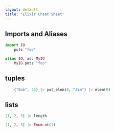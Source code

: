 ```yaml
---
layout: default
title: "Elixir Cheat Sheet"
---
```


## Imports and Aliases

```elixir
import IO
	puts "foo"

alias IO, as: MyIO
	MyIO.puts "foo"
```

## tuples

```elixir
	{"Bob", 25} |> put_elem(0, "Jim") |> elem(0)
```

## lists

```elixir
[1, 2, 3] |> length

[1, 2, 3] |> Enum.at(1)

```
